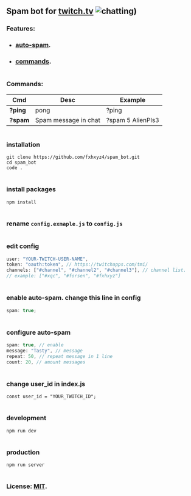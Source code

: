 ## Spam bot for [twitch.tv](twitch.tv) ![chatting)](https://cdn.betterttv.net/emote/618c77311f8ff7628e6d5b8f/1x.gif)

### Features:

- ### [auto-spam](https://github.com/fxhxyz4/spam_bot#enable-auto-spam-change-this-line-in-config).
- ### [commands](https://github.com/fxhxyz4/spam_bot#commands-1).

#

### Commands:

| Cmd       | Desc                 | Example           |
| --------- | -------------------- | ----------------- |
| **?ping** | pong                 | ?ping             |
| **?spam** | Spam message in chat | ?spam 5 AlienPls3 |

#

### installation

```
git clone https://github.com/fxhxyz4/spam_bot.git
cd spam_bot
code .
```

#

### install packages

```
npm install
```

#

### rename `config.exmaple.js` to `config.js`

#

### edit config

```js
user: "YOUR-TWITCH-USER-NAME",
token: "oauth:token", // https://twitchapps.com/tmi/
channels: ["#channel", "#channel2", "#channel3"], // channel list.
// example: ["#xqc", "#forsen", "#fxhxyz"]
```

#

### enable auto-spam. change this line in config

```js
spam: true;
```

#

### configure auto-spam

```js
spam: true, // enable
message: "Tasty", // message
repeat: 50, // repeat message in 1 line
count: 20, // amount messages
```

#

### change user_id in index.js

```
const user_id = "YOUR_TWITCH_ID";
```

#

### development

```
npm run dev
```

#

### production

```
npm run server
```

#

### License: [MIT](./license).
